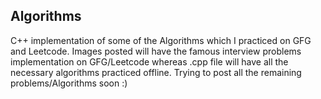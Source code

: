 ## Algorithms
C++ implementation of some of the Algorithms which I practiced on GFG and Leetcode.
Images posted will have the famous interview problems implementation on GFG/Leetcode whereas .cpp file will have all the necessary algorithms practiced offline.
Trying to post all the remaining problems/Algorithms soon :)